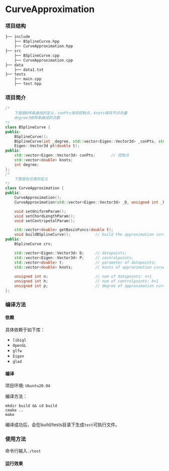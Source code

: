 # CurveApproximation



### 项目结构

```C++
├── include  
    ├── BSplineCurve.hpp
    ├── CurveApproximation.hpp
├── src  
    ├── BSplineCurve.cpp
    ├── CurveApproximation.cpp
├── data  
    ├── data1.txt
├── tests
    ├── main.cpp
    ├── test.hpp
```
### 项目简介
```c++
/*	
    下面是B样条曲线的定义，conPts保存控制点，knots保存节点向量
    degree为B样条曲线的次数
*/
class BSplineCurve {
public:
    BSplineCurve();
    BSplineCurve(int _degree, std::vector<Eigen::Vector3d> _conPts, std::vector<double> _knots);
    Eigen::Vector3d pt(double t);
public:
    std::vector<Eigen::Vector3d> conPts;       // 控制点
    std::vector<double> knots;
    int degree;
};
/*	
    下面是拟合类的定义
*/
class CurveApproximation {
public:
    CurveApproximation();
    CurveApproximation(std::vector<Eigen::Vector3d> _D, unsigned int _h, unsigned int _p);

    void setUniformParam();
    void setChordLengthParam();
    void setCentripetalParam();

    std::vector<double> getBasisFuncs(double t);
    void buildBSplineCurve();           // build the approximation curve
public:
    BSplineCurve crv;

    std::vector<Eigen::Vector3d> D;     // datapoints;
    std::vector<Eigen::Vector3d> P;     // controlpoints;
    std::vector<double> t;              // parameter of datapoints;
    std::vector<double> knots;          // knots of approximation curve
    
    unsigned int n;                     // num of datapoints: n+1
    unsigned int h;                     // num of controlpoints: h+1
    unsigned int p;                     // degree of approximation curve
};
```

### 编译方法

#### 依赖

具体依赖于如下库：

* `libigl`
* `OpenGL`
* `glfw`
* `Eigen`
* `glad`

#### 编译

项目环境: `Ubuntu20.04`

编译方法：

```shell
mkdir build && cd build
cmake ..
make
```

编译成功后，会在build/tests目录下生成`test`可执行文件。

### 使用方法

命令行输入`./test`

#### 运行效果
